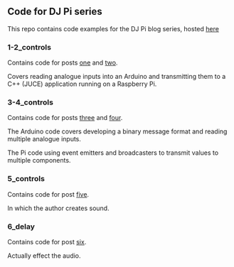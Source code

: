 ## Code for DJ Pi series

This repo contains code examples for the DJ Pi blog series, hosted [here](https://blog.tmjohnson.co.uk/)

### 1-2_controls

Contains code for posts [one](https://www.tmjohnson.co.uk/posts/effects-part-one/) and [two](https://www.tmjohnson.co.uk/posts/effects-part-two/).

Covers reading analogue inputs into an Arduino and transmitting them to a C++ (JUCE) application running on a Raspberry Pi.

### 3-4_controls

Contains code for posts [three](https://www.tmjohnson.co.uk/posts/effects-part-three/) and [four](https://www.tmjohnson.co.uk/posts/effects-part-four/).

The Arduino code covers developing a binary message format and reading multiple analogue inputs.

The Pi code using event emitters and broadcasters to transmit values to multiple components.

### 5_controls

Contains code for post [five](https://www.tmjohnson.co.uk/posts/effects-part-five/).

In which the author creates sound.

### 6_delay

Contains code for post [six](https://www.tmjohnson.co.uk/posts/effects-part-six/).

Actually effect the audio.
